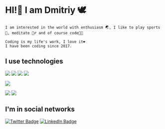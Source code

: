 # HI!👋 I am Dmitriy 🕊

```
I am interested in the world with enthusiasm 🌏, I like to play sports💪, meditate 🧘‍♂️ and of course code👨‍💻

Coding is my life's work, I love it❤️
I have been coding since 2017.
```

## I use technologies

![](https://img.shields.io/badge/Coding-PHP-informational?style=for-the-badge&logo=php&logoColor=white&color=1e8cbe)
![](https://img.shields.io/badge/Database-MySQL-informational?style=for-the-badge&logo=mysql&logoColor=white&color=f29209)
![](https://img.shields.io/badge/HTML5-HTML-informational?style=for-the-badge&logo=html5&logoColor=white&color=e44d26)
![](https://img.shields.io/badge/Style-CSS-informational?style=for-the-badge&logo=css3&logoColor=white&color=264de4)


![](https://img.shields.io/badge/cms-OpenCart-informational?style=for-the-badge&logo=opencart&logoColor=white&color=31bdeb)

![](https://img.shields.io/badge/SCM-git-informational?style=for-the-badge&logo=git&logoColor=white&color=90311f)
![](https://img.shields.io/badge/environment-Docker-informational?style=for-the-badge&logo=docker&logoColor=white&color=0b6084)



## I'm in social networks

[![Twitter Badge](https://img.shields.io/badge/Twitter-Profile-informational?style=for-the-badge&logo=twitter&logoColor=white&color=1CA2F1)](https://twitter.com/Vasilevskiy_dm)
[![LinkedIn Badge](https://img.shields.io/badge/LinkedIn-Profile-informational?style=for-the-badge&logo=linkedin&logoColor=white&color=0D76A8)](https://www.linkedin.com/in/dmitriy-vasilevskiy-4738271a2/)

